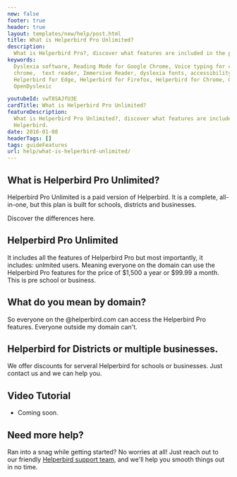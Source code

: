 ```yaml
---
new: false
footer: true
header: true
layout: templates/new/help/post.html
title: What is Helperbird Pro Unlimited?
description:
  What is Helperbird Pro?, discover what features are included in the paid version of Helperbird.
keywords:
  Dyslexia software, Reading Mode for Google Chrome, Voice typing for chrome, Text to speech for
  chrome,  text reader, Immersive Reader, dyslexia fonts, accessibility software, dyslexia software,
  Helperbird for Edge, Helperbird for Firefox, Helperbird for Chrome, Opendyslexic for Chrome,
  OpenDyslexic

youtubeId: vwT8SAJfU3E
cardTitle: What is Helperbird Pro Unlimited?
featureDescription:
  What is Helperbird Pro Unlimited?, discover what features are included in the paid version of
  Helperbird.
date: 2016-01-08
headerTags: []
tags: guideFeatures
url: help/what-is-helperbird-unlimited/
---
```


## What is Helperbird Pro Unlimited?

Helperbird Pro Unlimited is a paid version of Helperbird. It is a complete, all-in-one, but this plan is built for schools, districts and businesses.

Discover the differences here.

## Helperbird Pro Unlimited  

It includes all the features of Helperbird Pro but most importantly, it includes: unlmited users.
Meaning everyone on the domain can use the Helperbird Pro features for the price of $1,500 a year or
$99.99 a month. This is pre school or business.

## What do you mean by domain?

So everyone on the @helperbird.com can access the Helperbird Pro features. Everyone outside my
domain can't.

## Helperbird for Districts or multiple businesses.

We offer discounts for serveral Helperbird for schools or businesses. Just contact us and we can
help you.




## Video Tutorial

- Coming soon.


## Need more help?

Ran into a snag while getting started? No worries at all! Just reach out to our friendly [Helperbird support team](/support/), and we'll help you smooth things out in no time.
